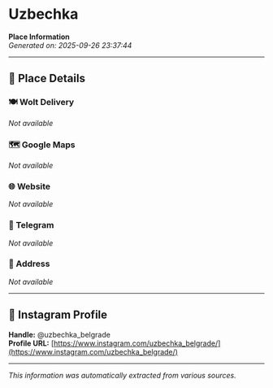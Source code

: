 # Uzbechka

**Place Information**  
*Generated on: 2025-09-26 23:37:44*

---

## 📍 Place Details

### 🍽️ Wolt Delivery
*Not available*

### 🗺️ Google Maps
*Not available*

### 🌐 Website
*Not available*

### 📱 Telegram
*Not available*

### 📍 Address
*Not available*

---

## 🔗 Instagram Profile

**Handle:** @uzbechka_belgrade  
**Profile URL:** [https://www.instagram.com/uzbechka_belgrade/](https://www.instagram.com/uzbechka_belgrade/)

---

*This information was automatically extracted from various sources.*
